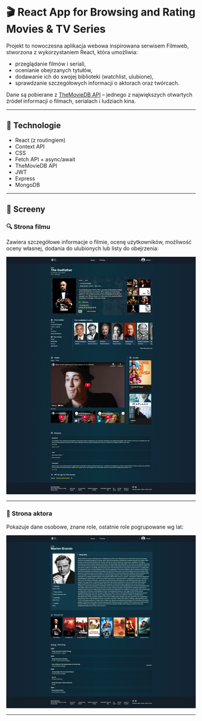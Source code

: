 # 🎬 React App for Browsing and Rating Movies & TV Series

Projekt to nowoczesna aplikacja webowa inspirowana serwisem Filmweb, stworzona z wykorzystaniem React, która umożliwia:

- przeglądanie filmów i seriali,
- ocenianie obejrzanych tytułów,
- dodawanie ich do swojej biblioteki (watchlist, ulubione),
- sprawdzanie szczegółowych informacji o aktorach oraz twórcach.

Dane są pobierane z [TheMovieDB API](https://www.themoviedb.org/) – jednego z największych otwartych źródeł informacji o filmach, serialach i ludziach kina.

---

## 🔧 Technologie

- React (z routingiem)
- Context API
- CSS
- Fetch API + async/await
- TheMovieDB API
- JWT
- Express
- MongoDB

---

## 📸 Screeny

### 🔍 Strona filmu

Zawiera szczegółowe informacje o filmie, ocenę użytkowników, możliwość oceny własnej, dodania do ulubionych lub listy do obejrzenia:

![Screenshot - Strona filmu](./screenshots/movie_page.png)

---

### 👤 Strona aktora

Pokazuje dane osobowe, znane role, ostatnie role pogrupowane wg lat:

![Screenshot - Strona aktora](./screenshots/actor_page.png)

---
